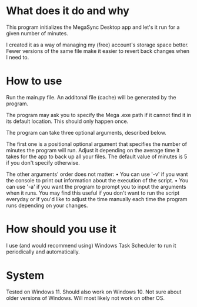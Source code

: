 # What does it do and why
This program initializes the MegaSync Desktop app and let's it run for a given number of minutes.


I created it as a way of managing my (free) account's storage space better. Fewer versions of the same file make it easier to revert back changes when I need to.
# How to use
Run the main.py file. An additonal file (cache) will be generated by the program.


The program may ask you to specify the Mega .exe path if it cannot find it in its default location. This should only happen once.


The program can take three optional arguments, described below.

The first one is a positional optional argument that specifies the number of minutes the program will run. Adjust it depending on the average time it takes for the app to back up all your files. The default value of minutes is 5 if you don't specify otherwise.

The other arguments' order does not matter:
• You can use '-v' if you want the console to print out information about the execution of the script.
• You can use '-a' if you want the program to prompt you to input the arguments when it runs. You may find this useful if you don't want to run the script everyday or if you'd like to adjust the time manually each time the program runs depending on your changes.
# How should you use it
I use (and would recommend using) Windows Task Scheduler to run it periodically and automatically.

# System
Tested on Windows 11. Should also work on Windows 10. Not sure about older versions of Windows. Will most likely not work on other OS.